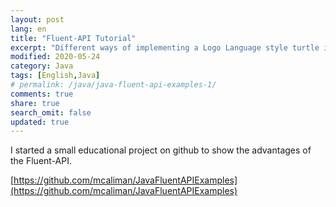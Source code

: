 ```yaml
---
layout: post
lang: en
title: "Fluent-API Tutorial"
excerpt: "Different ways of implementing a Logo Language style turtle in Java."
modified: 2020-05-24
category: Java
tags: [English,Java]
# permalink: /java/java-fluent-api-examples-1/
comments: true
share: true
search_omit: false
updated: true
---
```



I started a small educational project on github to show the advantages of the Fluent-API.

[https://github.com/mcaliman/JavaFluentAPIExamples](https://github.com/mcaliman/JavaFluentAPIExamples)
